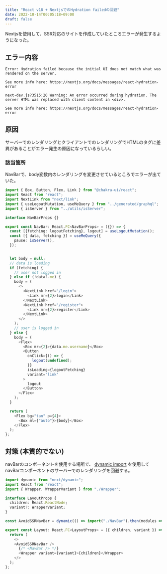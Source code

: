 ```yaml
---
title: "React v18 + NextjsでのHydration failedの回避"
date: 2022-10-14T00:05:18+09:00
draft: false
---
```


Nextjsを使用して、SSR対応のサイトを作成していたところエラーが発生するようになった。

## エラー内容

```
Error: Hydration failed because the initial UI does not match what was rendered on the server.

See more info here: https://nextjs.org/docs/messages/react-hydration-error
```

```
next-dev.js?3515:20 Warning: An error occurred during hydration. The server HTML was replaced with client content in <div>. 

See more info here: https://nextjs.org/docs/messages/react-hydration-error
```


## 原因

サーバーでのレンダリングとクライアントでのレンダリングでHTMLのタグに差異があることがエラー発生の原因になっているらしい。

### 該当箇所

NavBarで、body変数内のレンダリングを変更させているところでエラーが出ていた。


```typescript
import { Box, Button, Flex, Link } from "@chakra-ui/react";
import React from "react";
import NextLink from "next/link";
import { useLogoutMutation, useMeQuery } from "../generated/graphql";
import { isServer } from "../utils/isServer";

interface NavBarProps {}

export const NavBar: React.FC<NavBarProps> = ({}) => {
  const [{fetching: logoutFetching}, logout] = useLogoutMutation();
  const [{ data, fetching }] = useMeQuery({
    pause: isServer(),
  });


  let body = null;
  // data is loading
  if (fetching) {
    // user not logged in
  } else if (!data?.me) {
    body = (
      <>
        <NextLink href="/login">
          <Link mr={2}>login</Link>
        </NextLink>
        <NextLink href="/register">
          <Link mr={2}>register</Link>
        </NextLink>
      </>
    );
    // user is logged in
  } else {
    body = (
      <Flex>
        <Box mr={2}>{data.me.username}</Box>
        <Button
          onClick={() => {
            logout(undefined);
          }}
          isLoading={logoutFetching}
          variant="link"
        >
          logout
        </Button>
      </Flex>
    );
  }

  return (
    <Flex bg="tan" p={4}>
      <Box ml={"auto"}>{body}</Box>
    </Flex>
  );
};
```


## 対策 (本質的でない)

navBarのコンポーネントを使用する場所で、
[dynamic import](https://nextjs.org/docs/advanced-features/dynamic-import#with-no-ssr)
を使用してnavBarコンポーネントのサーバーでのレンダリングを回避する。


```typescript
import dynamic from "next/dynamic";
import React from "react";
import { Wrapper, WrapperVariant } from "./Wrapper";

interface LayoutProps {
  children: React.ReactNode;
  variant?: WrapperVariant;
}

const AvoidSSRNavBar = dynamic(() => import("./NavBar").then(modules => modules.NavBar), {ssr: false});

export const Layout: React.FC<LayoutProps> = ({ children, variant }) => {
  return (
    <>
    <AvoidSSRNavBar />
      {/* <NavBar /> */}
      <Wrapper variant={variant}>{children}</Wrapper>
    </>
  );
};
```
